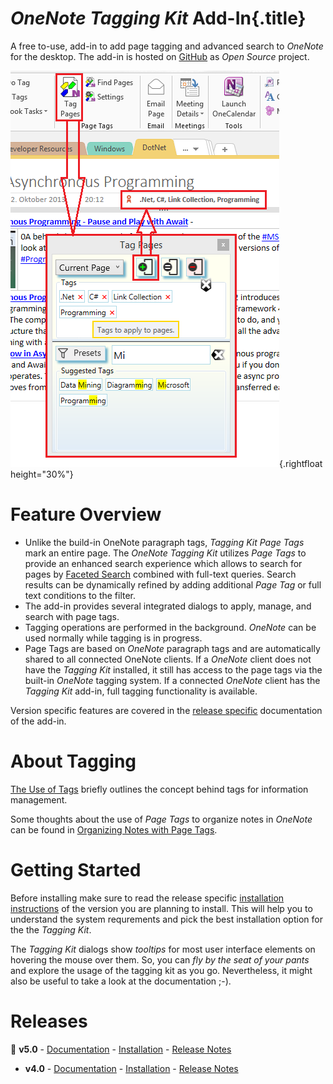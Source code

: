 # _OneNote Tagging Kit_ Add-In{.title}

A free to-use, add-in to add page tagging and advanced search to _OneNote_
for the desktop. The add-in is hosted on
[GitHub](https://github.com/WetHat/OnenoteTaggingKit) as _Open Source_ project.

![Screenshot](images/TaggingKitIntro.png){.rightfloat height="30%"}

# Feature Overview

* Unlike the build-in OneNote paragraph tags, _Tagging Kit Page Tags_ mark an
  entire page. The _OneNote Tagging Kit_ utilizes _Page Tags_ to provide
  an enhanced search experience which allows to search for pages by
  [Faceted Search](https://en.wikipedia.org/wiki/Faceted_search)
  combined with full-text queries.
  Search results can be dynamically refined by adding additional
  _Page Tag_ or full text conditions to the filter.
* The add-in provides several integrated dialogs to apply, manage, and search
  with page tags.
* Tagging operations are performed in the background. _OneNote_ can be used
  normally while tagging is in progress.
* Page Tags are based on _OneNote_ paragraph tags and are automatically shared
  to all connected OneNote clients. If a _OneNote_ client does not have the
  _Tagging Kit_ installed, it still has access to the page tags via
  the built-in _OneNote_ tagging system. If a connected _OneNote_ client has the
  _Tagging Kit_ add-in, full tagging functionality is available.

Version specific features are covered in the [release specific](#releases)
documentation of the add-in.

# About Tagging

[The Use of Tags](Use%20of%20Tags.md) briefly outlines the concept behind tags
for information management.

Some thoughts about the use of _Page Tags_ to organize notes in _OneNote_ can
be found in [Organizing Notes with Page Tags](Organizing%20Notes%20with%20Page%20Tags.md).

# Getting Started

Before installing make sure to read the release specific
[installation instructions](#releases) of the version you are planning to install.
This will help you to understand the system requrements and pick the best installation
option for the the _Tagging Kit_.

The _Tagging Kit_ dialogs show _tooltips_ for most user interface elements on hovering the
mouse over them. So, you can _fly by the seat of your pants_ and explore the usage of the
tagging kit as you go. Nevertheless, it might also be useful to take a look at the
documentation ;-).

# Releases

🌟 **v5.0** - [Documentation](v5.0/Home.md) -
[Installation](v5.0/Home.md#installation-and-upgrade) -
[Release Notes](https://github.com/WetHat/OnenoteTaggingKit/releases)

* **v4.0** - [Documentation](v4.0/Home.md) -
[Installation](v4.0/Home.md#installation-and-upgrade) -
[Release Notes](https://github.com/WetHat/OnenoteTaggingKit/releases)


